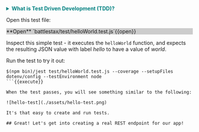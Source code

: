 <br>
<details>
  <summary style="color:teal"><b>What is Test Driven Development (TDD)?</b></summary>
  <hr>
Test Driven Development (TDD) is a software development approach where we start by developing the test cases.
These test cases specify and validate what the code will do.
To create new functionality, first write the tests and run the test suite.
At first, the tests will fail.
But, when we add and edit the code, eventually the tests pass.
<hr>
</details>


Open this test file:
<div style="background-color:#cccccc"> **Open** `battlestax/test/helloWorld.test.js`{{open}}</div>

Inspect this simple test - it executes the `helloWorld` function, and expects the resulting JSON value with label _hello_ to have a value of _world_.

Run the test to try it out:

```
$(npm bin)/jest test/helloWorld.test.js --coverage --setupFiles dotenv/config --testEnvironment node
```{{execute}}

When the test passes, you will see something similar to the following:

![hello-test](./assets/hello-test.png)

It's that easy to create and run tests.

## Great! Let's get into creating a real REST endpoint for our app!
